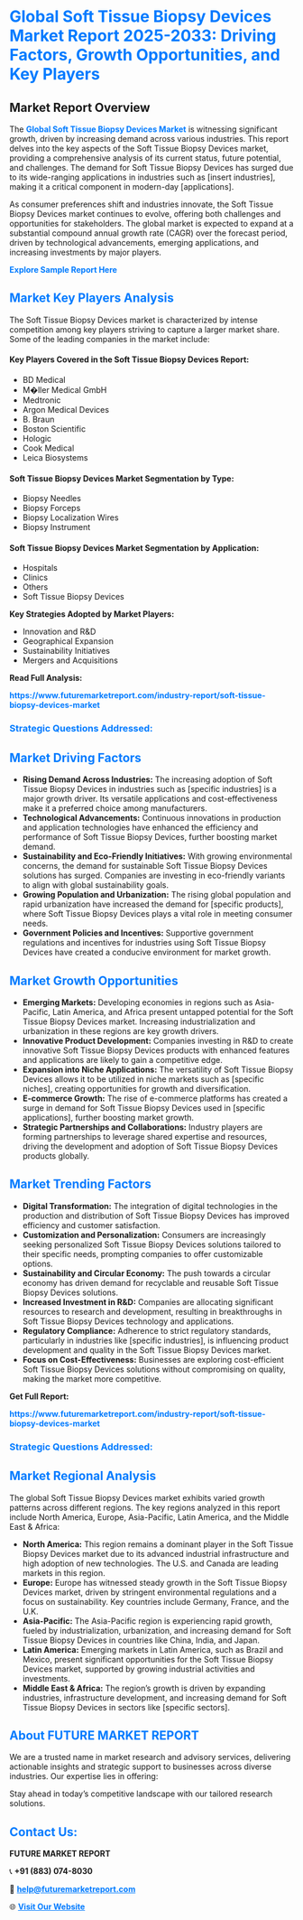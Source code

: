 <h1 style="color: #007BFF;">Global Soft Tissue Biopsy Devices Market Report 2025-2033: Driving Factors, Growth Opportunities, and Key Players</h1>

<section id="overview">
<h2>Market Report Overview</h2>
<p>The <a href="https://www.futuremarketreport.com/industry-report/soft-tissue-biopsy-devices-market" style="color: #007BFF; text-decoration: none;"><strong>Global Soft Tissue Biopsy Devices Market</strong></a> is witnessing significant growth, driven by increasing demand across various industries. This report delves into the key aspects of the Soft Tissue Biopsy Devices market, providing a comprehensive analysis of its current status, future potential, and challenges. The demand for Soft Tissue Biopsy Devices has surged due to its wide-ranging applications in industries such as [insert industries], making it a critical component in modern-day [applications].</p>
<p>As consumer preferences shift and industries innovate, the Soft Tissue Biopsy Devices market continues to evolve, offering both challenges and opportunities for stakeholders. The global market is expected to expand at a substantial compound annual growth rate (CAGR) over the forecast period, driven by technological advancements, emerging applications, and increasing investments by major players.</p>
</section>

<section id="overview">
<p><a href="https://www.futuremarketreport.com/request-sample/reportId=121318" style="color: #007BFF; text-decoration: none;"><strong>Explore Sample Report Here</strong></a></p>
</section>

<section id="key-players">
<h2 style="color: #007BFF;">Market Key Players Analysis</h2>
<p>The Soft Tissue Biopsy Devices market is characterized by intense competition among key players striving to capture a larger market share. Some of the leading companies in the market include:</p>
<h4>Key Players Covered in the Soft Tissue Biopsy Devices Report:</h4>
<ul><li>BD Medical</li><li>M�ller Medical GmbH</li><li>Medtronic</li><li>Argon Medical Devices</li><li>B. Braun</li><li>Boston Scientific</li><li>Hologic</li><li>Cook Medical</li><li>Leica Biosystems</li></ul>
<h4>Soft Tissue Biopsy Devices Market Segmentation by Type:</h4>
<ul><li>Biopsy Needles</li><li>Biopsy Forceps</li><li>Biopsy Localization Wires</li><li>Biopsy Instrument</li></ul>

<h4>Soft Tissue Biopsy Devices Market Segmentation by Application:</h4>
<ul><li>Hospitals</li><li>Clinics</li><li>Others</li><li>Soft Tissue Biopsy Devices</li></ul>
<p><strong>Key Strategies Adopted by Market Players:</strong></p>
<ul>
<li>Innovation and R&D</li>
<li>Geographical Expansion</li>
<li>Sustainability Initiatives</li>
<li>Mergers and Acquisitions</li>
</ul>
</section>

<section>
<p><strong>Read Full Analysis: </strong></p><a href="https://www.futuremarketreport.com/industry-report/soft-tissue-biopsy-devices-market" style="color: #007BFF; text-decoration: none;"><strong>https://www.futuremarketreport.com/industry-report/soft-tissue-biopsy-devices-market</strong></a>
<h3 style="color: #007BFF;">Strategic Questions Addressed:</h3>
</section>

<section id="driving-factors">
<h2 style="color: #007BFF;">Market Driving Factors</h2>
<ul>
<li><strong>Rising Demand Across Industries:</strong> The increasing adoption of Soft Tissue Biopsy Devices in industries such as [specific industries] is a major growth driver. Its versatile applications and cost-effectiveness make it a preferred choice among manufacturers.</li>
<li><strong>Technological Advancements:</strong> Continuous innovations in production and application technologies have enhanced the efficiency and performance of Soft Tissue Biopsy Devices, further boosting market demand.</li>
<li><strong>Sustainability and Eco-Friendly Initiatives:</strong> With growing environmental concerns, the demand for sustainable Soft Tissue Biopsy Devices solutions has surged. Companies are investing in eco-friendly variants to align with global sustainability goals.</li>
<li><strong>Growing Population and Urbanization:</strong> The rising global population and rapid urbanization have increased the demand for [specific products], where Soft Tissue Biopsy Devices plays a vital role in meeting consumer needs.</li>
<li><strong>Government Policies and Incentives:</strong> Supportive government regulations and incentives for industries using Soft Tissue Biopsy Devices have created a conducive environment for market growth.</li>
</ul>
</section>

<section id="growth-opportunities">
<h2 style="color: #007BFF;">Market Growth Opportunities</h2>
<ul>
<li><strong>Emerging Markets:</strong> Developing economies in regions such as Asia-Pacific, Latin America, and Africa present untapped potential for the Soft Tissue Biopsy Devices market. Increasing industrialization and urbanization in these regions are key growth drivers.</li>
<li><strong>Innovative Product Development:</strong> Companies investing in R&D to create innovative Soft Tissue Biopsy Devices products with enhanced features and applications are likely to gain a competitive edge.</li>
<li><strong>Expansion into Niche Applications:</strong> The versatility of Soft Tissue Biopsy Devices allows it to be utilized in niche markets such as [specific niches], creating opportunities for growth and diversification.</li>
<li><strong>E-commerce Growth:</strong> The rise of e-commerce platforms has created a surge in demand for Soft Tissue Biopsy Devices used in [specific applications], further boosting market growth.</li>
<li><strong>Strategic Partnerships and Collaborations:</strong> Industry players are forming partnerships to leverage shared expertise and resources, driving the development and adoption of Soft Tissue Biopsy Devices products globally.</li>
</ul>
</section>

<section id="trending-factors">
<h2 style="color: #007BFF;">Market Trending Factors</h2>
<ul>
<li><strong>Digital Transformation:</strong> The integration of digital technologies in the production and distribution of Soft Tissue Biopsy Devices has improved efficiency and customer satisfaction.</li>
<li><strong>Customization and Personalization:</strong> Consumers are increasingly seeking personalized Soft Tissue Biopsy Devices solutions tailored to their specific needs, prompting companies to offer customizable options.</li>
<li><strong>Sustainability and Circular Economy:</strong> The push towards a circular economy has driven demand for recyclable and reusable Soft Tissue Biopsy Devices solutions.</li>
<li><strong>Increased Investment in R&D:</strong> Companies are allocating significant resources to research and development, resulting in breakthroughs in Soft Tissue Biopsy Devices technology and applications.</li>
<li><strong>Regulatory Compliance:</strong> Adherence to strict regulatory standards, particularly in industries like [specific industries], is influencing product development and quality in the Soft Tissue Biopsy Devices market.</li>
<li><strong>Focus on Cost-Effectiveness:</strong> Businesses are exploring cost-efficient Soft Tissue Biopsy Devices solutions without compromising on quality, making the market more competitive.</li>
</ul>
</section>

<section>
<p><strong>Get Full Report: </strong></p><a href="https://www.futuremarketreport.com/industry-report/soft-tissue-biopsy-devices-market" style="color: #007BFF; text-decoration: none;"><strong>https://www.futuremarketreport.com/industry-report/soft-tissue-biopsy-devices-market</strong></a>
<h3 style="color: #007BFF;">Strategic Questions Addressed:</h3>
</section>


<section id="regional-analysis">
<h2 style="color: #007BFF;">Market Regional Analysis</h2>
<p>The global Soft Tissue Biopsy Devices market exhibits varied growth patterns across different regions. The key regions analyzed in this report include North America, Europe, Asia-Pacific, Latin America, and the Middle East & Africa:</p>
<ul>
<li><strong>North America:</strong> This region remains a dominant player in the Soft Tissue Biopsy Devices market due to its advanced industrial infrastructure and high adoption of new technologies. The U.S. and Canada are leading markets in this region.</li>
<li><strong>Europe:</strong> Europe has witnessed steady growth in the Soft Tissue Biopsy Devices market, driven by stringent environmental regulations and a focus on sustainability. Key countries include Germany, France, and the U.K.</li>
<li><strong>Asia-Pacific:</strong> The Asia-Pacific region is experiencing rapid growth, fueled by industrialization, urbanization, and increasing demand for Soft Tissue Biopsy Devices in countries like China, India, and Japan.</li>
<li><strong>Latin America:</strong> Emerging markets in Latin America, such as Brazil and Mexico, present significant opportunities for the Soft Tissue Biopsy Devices market, supported by growing industrial activities and investments.</li>
<li><strong>Middle East & Africa:</strong> The region’s growth is driven by expanding industries, infrastructure development, and increasing demand for Soft Tissue Biopsy Devices in sectors like [specific sectors].</li>
</ul>
</section>

<footer>
<h2 style="color: #007BFF;">About FUTURE MARKET REPORT</h2>
<p>We are a trusted name in market research and advisory services, delivering actionable insights and strategic support to businesses across diverse industries. Our expertise lies in offering:</p>

<p>Stay ahead in today’s competitive landscape with our tailored research solutions.</p>

<h2 style="color: #007BFF;">Contact Us:</h2>
<p><strong>FUTURE MARKET REPORT</strong></p>
<p>📞 <strong>+91 (883) 074-8030</strong></p>
<p>📧 <strong><a href="mailto:help@futuremarketreport.com" style="color: #007BFF;">help@futuremarketreport.com</a></strong></p>
<p>🌐 <strong><a href="https://www.futuremarketreport.com/" style="color: #007BFF;">Visit Our Website</a></strong></p>
</footer>